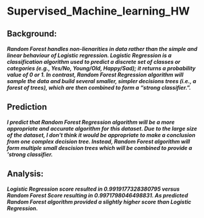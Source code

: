 # Supervised_Machine_learning_HW

## Background:
##### Random Forest handles non-lienarities in data rather than the simple and linear behaviour of Logistic regression. Logistic Regression is a classification algorithm used to predict a discrete set of classes or categories (e.g., Yes/No, Young/Old, Happy/Sad); it returns a probability value of 0 or 1. In contrast, Random Forest Regression algorithm will sample the data and build several smaller, simpler decisions trees (i.e., a forest of trees), which are then combined to form a “strong classifier.”.

## Prediction
##### I predict that Random Forest Regression algorithm will be a more appropriate and accurate algorithm for this dataset. Due to the large size of the dataset, I don't think it would be appropriate to make a conclusion from one complex decision tree. Instead, Random Forest algorithm will form multiple small descision trees which will be combined to provide a 'strong classifier.

## Analysis:
##### Logistic Regression score resulted in 0.9919177328380795 versus Random Forest Score resulting in 0.9971798046498831. As predicted Random Forest algorithm provided a slightly higher score than Logistic Regression.  
